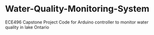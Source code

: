 # Water-Quality-Monitoring-System
ECE496 Capstone Project Code for Arduino controller to monitor water quality in lake Ontario
